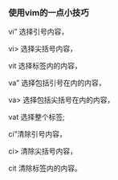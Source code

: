 ### 使用vim的一点小技巧

vi” 选择引号内容，

vi> 选择尖括号内容，

vit 选择标签内的内容，

va” 选择包括引号在内的内容，

va> 选择包括尖括号在内的内容，

vat 选择整个标签;

ci”清除引号内容，

ci> 清除尖括号内容，

cit 清除标签内的内容。
